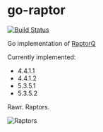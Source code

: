 go-raptor
=========
[![Build Status](https://drone.io/github.com/wmak/go-raptor/status.png)](https://drone.io/github.com/wmak/go-raptor/latest)

Go implementation of [RaptorQ](https://datatracker.ietf.org/doc/rfc6330/?include_text=1)

Currently implemented:
* 4.4.1.1
* 4.4.1.2
* 5.3.5.1
* 5.3.5.2

Rawr. Raptors. 

![Raptors](http://www.rareresource.com/photos/dinosaur-gallery/Velociraptor_6001.jpg)

